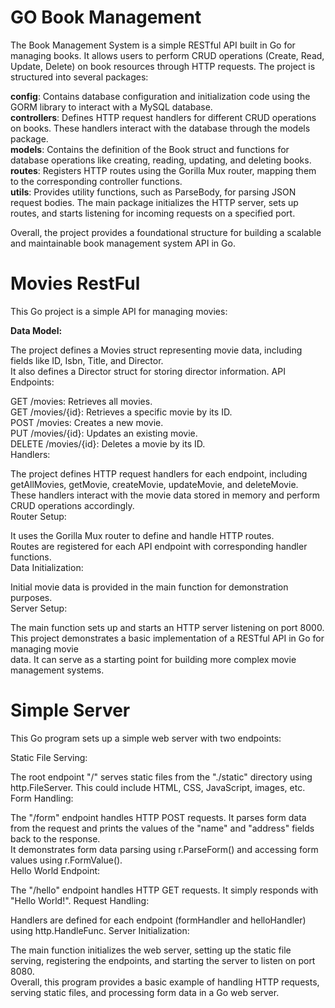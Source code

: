 # GO Book Management

The Book Management System is a simple RESTful API built in Go for managing books. It allows users to perform CRUD operations (Create, Read, Update, Delete) on book resources through HTTP requests. The project is structured into several packages:  

**config**: Contains database configuration and initialization code using the GORM library to interact with a MySQL database.  
**controllers**: Defines HTTP request handlers for different CRUD operations on books. These handlers interact with the database through the models package.  
**models**: Contains the definition of the Book struct and functions for database operations like creating, reading, updating, and deleting books.  
**routes**: Registers HTTP routes using the Gorilla Mux router, mapping them to the corresponding controller functions.  
**utils**: Provides utility functions, such as ParseBody, for parsing JSON request bodies.
The main package initializes the HTTP server, sets up routes, and starts listening for incoming requests on a specified port.  

Overall, the project provides a foundational structure for building a scalable and maintainable book management system API in Go.

# Movies RestFul

This Go project is a simple API for managing movies:

**Data Model:**  

The project defines a Movies struct representing movie data, including fields like ID, Isbn, Title, and Director.  
It also defines a Director struct for storing director information.
API Endpoints:  

GET /movies: Retrieves all movies.  
GET /movies/{id}: Retrieves a specific movie by its ID.    
POST /movies: Creates a new movie.  
PUT /movies/{id}: Updates an existing movie.  
DELETE /movies/{id}: Deletes a movie by its ID.  
Handlers:  

The project defines HTTP request handlers for each endpoint, including getAllMovies, getMovie, createMovie, updateMovie, and deleteMovie.  
These handlers interact with the movie data stored in memory and perform CRUD operations accordingly.  
Router Setup:  

It uses the Gorilla Mux router to define and handle HTTP routes.  
Routes are registered for each API endpoint with corresponding handler functions.  
Data Initialization:  

Initial movie data is provided in the main function for demonstration purposes.  
Server Setup:  

The main function sets up and starts an HTTP server listening on port 8000.  
This project demonstrates a basic implementation of a RESTful API in Go for managing movie  
 data. It can serve as a starting point for building more complex movie management systems.  

# Simple Server  
This Go program sets up a simple web server with two endpoints:

Static File Serving:  

The root endpoint "/" serves static files from the "./static" directory using http.FileServer. This could include HTML, CSS, JavaScript, images, etc.  
Form Handling:  

The "/form" endpoint handles HTTP POST requests. It parses form data from the request and prints the values of the "name" and "address" fields back to the response.  
It demonstrates form data parsing using r.ParseForm() and accessing form values using r.FormValue().  
Hello World Endpoint:  

The "/hello" endpoint handles HTTP GET requests. It simply responds with "Hello World!".
Request Handling:  

Handlers are defined for each endpoint (formHandler and helloHandler) using http.HandleFunc.
Server Initialization:  

The main function initializes the web server, setting up the static file serving, registering the endpoints, and starting the server to listen on port 8080.  
Overall, this program provides a basic example of handling HTTP requests, serving static files, and processing form data in a Go web server.  
